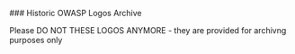 ### Historic OWASP Logos Archive

Please DO NOT THESE LOGOS ANYMORE - they are provided for archivng purposes only
